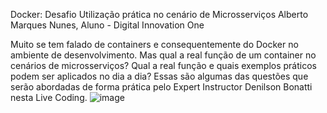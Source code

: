 Docker: Desafio Utilização prática no cenário de Microsserviços
Alberto Marques Nunes, Aluno - Digital Innovation One

Muito se tem falado de containers e consequentemente do Docker no ambiente de desenvolvimento. 
Mas qual a real função de um container no cenários de microsserviços? 
Qual a real função e quais exemplos práticos podem ser aplicados no dia a dia? Essas são algumas das questões que serão abordadas de forma prática pelo Expert Instructor Denilson Bonatti nesta Live Coding. 
![image](https://github.com/user-attachments/assets/c189243c-5073-4aa5-ab17-34e39e6b58a9)
